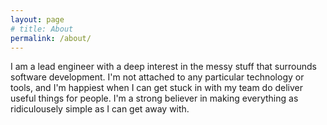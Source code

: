```yaml
---
layout: page
# title: About
permalink: /about/
---
```


I am a lead engineer with a deep interest in the messy stuff that surrounds software development. 
I'm not attached to any particular technology or tools, and I'm happiest when I can get stuck in with my team do deliver useful things for people.
I'm a strong believer in making everything as ridiculousely simple as I can get away with.
